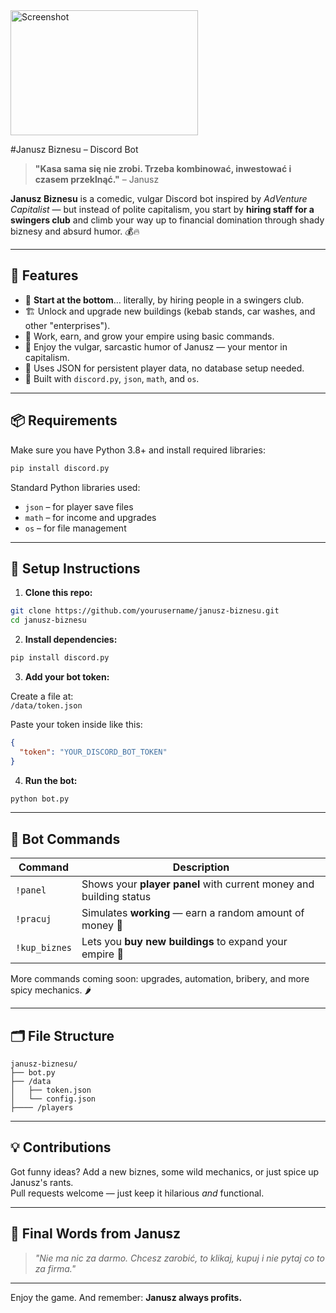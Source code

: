 
<img src="[https://i.imgur.com/1rNhO65.png]" alt="Screenshot" width="300" height="200"/>

#Janusz Biznesu – Discord Bot

> **"Kasa sama się nie zrobi. Trzeba kombinować, inwestować i czasem przeklnąć."** – Janusz

**Janusz Biznesu** is a comedic, vulgar Discord bot inspired by *AdVenture Capitalist* — but instead of polite capitalism, you start by **hiring staff for a swingers club** and climb your way up to financial domination through shady biznesy and absurd humor. 💰🔥

---

## 💼 Features

- 🍑 **Start at the bottom**… literally, by hiring people in a swingers club.
- 🏗️ Unlock and upgrade new buildings (kebab stands, car washes, and other "enterprises").
- 🤑 Work, earn, and grow your empire using basic commands.
- 🤬 Enjoy the vulgar, sarcastic humor of Janusz — your mentor in capitalism.
- 📂 Uses JSON for persistent player data, no database setup needed.
- 🧮 Built with `discord.py`, `json`, `math`, and `os`.

---

## 📦 Requirements

Make sure you have Python 3.8+ and install required libraries:

```bash
pip install discord.py
```

Standard Python libraries used:
- `json` – for player save files
- `math` – for income and upgrades
- `os` – for file management

---

## 🚀 Setup Instructions

1. **Clone this repo:**

```bash
git clone https://github.com/yourusername/janusz-biznesu.git
cd janusz-biznesu
```

2. **Install dependencies:**

```bash
pip install discord.py
```

3. **Add your bot token:**

Create a file at:  
`/data/token.json`

Paste your token inside like this:

```json
{
  "token": "YOUR_DISCORD_BOT_TOKEN"
}
```

4. **Run the bot:**

```bash
python bot.py
```

---

## 🤖 Bot Commands

| Command         | Description                                                            |
|------------------|------------------------------------------------------------------------|
| `!panel`         | Shows your **player panel** with current money and building status     |
| `!pracuj`        | Simulates **working** — earn a random amount of money 💸               |
| `!kup_biznes`    | Lets you **buy new buildings** to expand your empire 🏢                |

More commands coming soon: upgrades, automation, bribery, and more spicy mechanics. 🌶️

---

## 🗂️ File Structure

```
janusz-biznesu/
├── bot.py
├── /data
│   ├── token.json       
│   └── config.json
├──── /players
```

---


## 💡 Contributions

Got funny ideas? Add a new biznes, some wild mechanics, or just spice up Janusz's rants.  
Pull requests welcome — just keep it hilarious *and* functional.

---

## 🧔 Final Words from Janusz

> *"Nie ma nic za darmo. Chcesz zarobić, to klikaj, kupuj i nie pytaj co to za firma."*

---

Enjoy the game. And remember: **Janusz always profits.**
